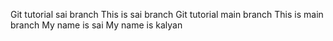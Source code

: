 Git tutorial sai branch
This is sai branch
Git tutorial main branch
This is main branch
My name is sai
My name is kalyan
